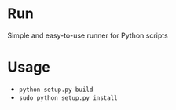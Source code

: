 Run
===

Simple and easy-to-use runner for Python scripts

Usage
=====
* <code>python setup.py build</code>
* <code>sudo python setup.py install</code>
